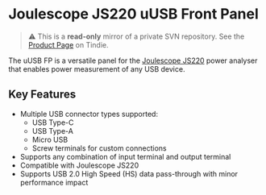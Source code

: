 # Joulescope JS220 uUSB Front Panel

> ⚠️ This is a **read-only** mirror of a private SVN repository. See the [Product Page](https://www.tindie.com/products/empirical-ee/uusb-front-panel/) on Tindie.

The uUSB FP is a versatile panel for the [Joulescope JS220](https://www.joulescope.com/products/js220-joulescope-precision-energy-analyzer) power analyser that enables power measurement of any USB device.

## Key Features

- Multiple USB connector types supported:
    - USB Type-C
    - USB Type-A
    - Micro USB
    - Screw terminals for custom connections
- Supports any combination of input terminal and output terminal
- Compatible with Joulescope JS220
- Supports USB 2.0 High Speed (HS) data pass-through with minor performance impact
